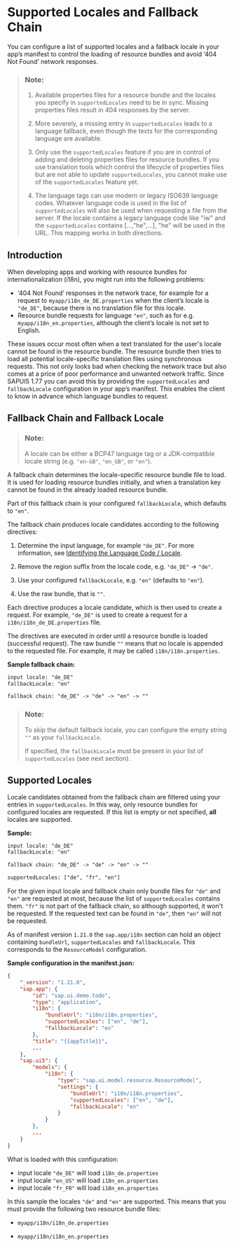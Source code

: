<!-- loioec753bc539d748f689e3ac814e129563 -->

# Supported Locales and Fallback Chain

You can configure a list of supported locales and a fallback locale in your app’s manifest to control the loading of resource bundles and avoid ‘404 Not Found’ network responses.

> ### Note:  
> 1.  Available properties files for a resource bundle and the locales you specify in `supportedLocales` need to be in sync. Missing properties files result in 404 responses by the server.
> 
> 2.  More severely, a missing entry in `supportedLocales` leads to a language fallback, even though the texts for the corresponding language are available.
> 
> 3.  Only use the `supportedLocales` feature if you are in control of adding and deleting properties files for resource bundles. If you use translation tools which control the lifecycle of properties files but are not able to update `supportedLocales`, you cannot make use of the `supportedLocales` feature yet.
> 
> 4.  The language tags can use modern or legacy ISO639 language codes. Whatever language code is used in the list of `supportedLocales` will also be used when requesting a file from the server. If the locale contains a legacy language code like "iw" and the `supportedLocales` contains \[...,"he",...\], "he" will be used in the URL. This mapping works in both directions.



<a name="loioec753bc539d748f689e3ac814e129563__section_xqx_s3f_wqb"/>

## Introduction

When developing apps and working with resource bundles for internationalization \(i18n\), you might run into the following problems:

-   ‘404 Not Found’ responses in the network trace, for example for a request to `myapp/i18n_de_DE.properties` when the client’s locale is `"de_DE"`, because there is no translation file for this locale.
-   Resource bundle requests for language `"en"`, such as for e.g. `myapp/i18n_en.properties`, although the client’s locale is not set to English.

These issues occur most often when a text translated for the user's locale cannot be found in the resource bundle. The resource bundle then tries to load all potential locale-specific translation files using synchronous requests. This not only looks bad when checking the network trace but also comes at a price of poor performance and unwanted network traffic. Since SAPUI5 1.77 you can avoid this by providing the `supportedLocales` and `fallbackLocale` configuration in your app’s manifest. This enables the client to know in advance which language bundles to request.



<a name="loioec753bc539d748f689e3ac814e129563__section_FallbackChain"/>

## Fallback Chain and Fallback Locale

> ### Note:  
> A locale can be either a BCP47 language tag or a JDK-compatible locale string \(e.g. `"en-GB"`, `"en_GB"`, or `"en"`\).

A fallback chain determines the locale-specific resource bundle file to load. It is used for loading resource bundles initially, and when a translation key cannot be found in the already loaded resource bundle.

Part of this fallback chain is your configured `fallbackLocale`, which defaults to `"en"`.

The fallback chain produces locale candidates according to the following directives:

1.  Determine the input language, for example `"de_DE"`. For more information, see [Identifying the Language Code / Locale](identifying-the-language-code-locale-91f21f1.md).

2.  Remove the region suffix from the locale code, e.g. `"de_DE"` -\> `"de"`.

3.  Use your configured `fallbackLocale`, e.g. `"en"` \(defaults to `"en"`\).

4.  Use the raw bundle, that is `""`.


Each directive produces a locale candidate, which is then used to create a request. For example, `"de_DE"` is used to create a request for a `i18n/i18n_de_DE.properties` file.

The directives are executed in order until a resource bundle is loaded \(successful request\). The raw bundle `""` means that no locale is appended to the requested file. For example, it may be called `i18n/i18n.properties`.

**Sample fallback chain:**

```html
input locale: "de_DE"
fallbackLocale: "en"

fallback chain: "de_DE" -> "de" -> "en" -> ""
```

> ### Note:  
> To skip the default fallback locale, you can configure the empty string `""` as your `fallbackLocale`.
> 
> If specified, the `fallbackLocale` must be present in your list of `supportedLocales` \(see next section\).



<a name="loioec753bc539d748f689e3ac814e129563__section_SupportedLocales"/>

## Supported Locales

Locale candidates obtained from the fallback chain are filtered using your entries in `supportedLocales`. In this way, only resource bundles for configured locales are requested. If this list is empty or not specified, **all** locales are supported.

**Sample:**

```html
input locale: "de_DE"
fallbackLocale: "en"

fallback chain: "de_DE" -> "de" -> "en" -> ""

supportedLocales: ["de", "fr", "en"]
```

For the given input locale and fallback chain only bundle files for `"de"` and `"en"` are requested at most, because the list of `supportedLocales` contains them. `"fr"` is not part of the fallback chain, so although supported, it won't be requested. If the requested text can be found in `"de"`, then `"en"` will not be requested.

As of manifest version `1.21.0` the `sap.app/i18n` section can hold an object containing `bundleUrl`, `supportedLocales` and `fallbackLocale`. This corresponds to the `ResourceModel` configuration.

**Sample configuration in the manifest.json:**

```json
{
	"_version": "1.21.0",
	"sap.app": {
		"id": "sap.ui.demo.todo",
		"type": "application",
		"i18n": {
			"bundleUrl": "i18n/i18n.properties",
			"supportedLocales": ["en", "de"],
			"fallbackLocale": "en"
		},
		"title": "{{appTitle}}",
		...
	},
	"sap.ui5": {
		"models": {
			"i18n": {
				"type": "sap.ui.model.resource.ResourceModel",
				"settings": {
					"bundleUrl": "i18n/i18n.properties",
					"supportedLocales": ["en", "de"],
					"fallbackLocale": "en"
				}
			}
		},
		...	
	}
}
```

What is loaded with this configuration:

-   input locale `"de_DE"` will load `i18n_de.properties`
-   input locale `"en_US"` will load `i18n_en.properties`
-   input locale `"fr_FR"` will load `i18n_en.properties`

In this sample the locales `"de"` and `"en"` are supported. This means that you must provide the following two resource bundle files:

-   `myapp/i18n/i18n_de.properties`

-   `myapp/i18n/i18n_en.properties`


